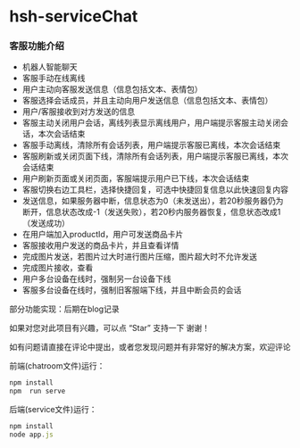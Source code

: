 # hsh-serviceChat

### 客服功能介绍

 - 机器人智能聊天
 - 客服手动在线离线
 - 用户主动向客服发送信息（信息包括文本、表情包）
 - 客服选择会话成员，并且主动向用户发送信息（信息包括文本、表情包）
 - 用户/客服接收到对方发送的信息
 - 客服主动关闭用户会话，离线列表显示离线用户，用户端提示客服主动关闭会话，本次会话结束
 - 客服手动离线，清除所有会话列表，用户端提示客服已离线，本次会话结束
 - 客服刷新或关闭页面下线，清除所有会话列表，用户端提示客服已离线，本次会话结束
 - 用户刷新页面或关闭页面，客服端提示用户已下线，本次会话结束
 - 客服切换右边工具栏，选择快捷回复，可选中快捷回复信息以此快速回复内容
 - 发送信息，如果服务器中断，信息状态为0（未发送出），若20秒服务器仍为断开，信息状态改成-1（发送失败），若20秒内服务器恢复，信息状态改成1（发送成功）
 - 在用户端加入productId，用户可发送商品卡片
 - 客服接收用户发送的商品卡片，并且查看详情
 - 完成图片发送，若图片过大时进行图片压缩，图片超大时不允许发送
 - 完成图片接收，查看
 - 用户多台设备在线时，强制另一台设备下线
 - 客服多台设备在线时，强制旧客服端下线，并且中断会员的会话
 
部分功能实现：后期在blog记录

如果对您对此项目有兴趣，可以点 “Star” 支持一下 谢谢！ 

如有问题请直接在评论中提出，或者您发现问题并有非常好的解决方案，欢迎评论

前端(chatroom文件)运行：
```javascript
npm install
npm  run serve
```
后端(service文件)运行：
```javascript
npm install
node app.js
```
